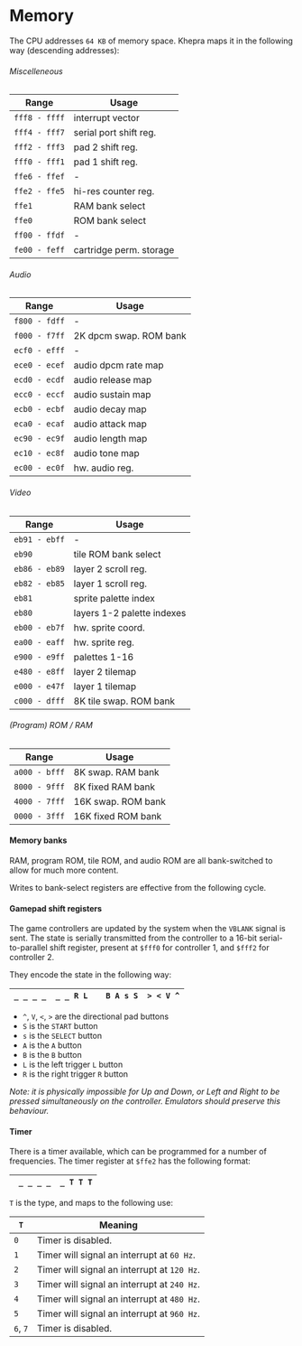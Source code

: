 Memory
======

The CPU addresses `64 KB` of memory space.
Khepra maps it in the following way (descending addresses):

###### Miscelleneous
| Range | Usage |
|-------|-------|
| `fff8 - ffff` | interrupt vector |
| `fff4 - fff7` | serial port shift reg. |
| `fff2 - fff3` | pad 2 shift reg. |
| `fff0 - fff1` | pad 1 shift reg. |
| `ffe6 - ffef` | - |
| `ffe2 - ffe5` | hi-res counter reg. |
| `ffe1`        | RAM bank select |
| `ffe0`        | ROM bank select |
| `ff00 - ffdf` | - |
| `fe00 - feff` | cartridge perm. storage |

###### Audio
| Range | Usage |
|-------|-------|
| `f800 - fdff` | - |
| `f000 - f7ff` | 2K dpcm swap. ROM bank |
| `ecf0 - efff` | - |
| `ece0 - ecef` | audio dpcm rate map |
| `ecd0 - ecdf` | audio release map |
| `ecc0 - eccf` | audio sustain map |
| `ecb0 - ecbf` | audio decay map |
| `eca0 - ecaf` | audio attack map |
| `ec90 - ec9f` | audio length map |
| `ec10 - ec8f` | audio tone map |
| `ec00 - ec0f` | hw. audio reg. |

###### Video
| Range | Usage |
|-------|-------|
| `eb91 - ebff` | - |
| `eb90`        | tile ROM bank select |
| `eb86 - eb89` | layer 2 scroll reg. |
| `eb82 - eb85` | layer 1 scroll reg. |
| `eb81`        | sprite palette index |
| `eb80`        | layers 1-2 palette indexes |
| `eb00 - eb7f` | hw. sprite coord. |
| `ea00 - eaff` | hw. sprite reg. |
| `e900 - e9ff` | palettes 1-16 |
| `e480 - e8ff` | layer 2 tilemap |
| `e000 - e47f` | layer 1 tilemap |
| `c000 - dfff` | 8K tile swap. ROM bank |

###### (Program) ROM / RAM
| Range | Usage |
|-------|-------|
| `a000 - bfff` | 8K swap. RAM bank |
| `8000 - 9fff` | 8K  fixed RAM bank |
| `4000 - 7fff` | 16K swap. ROM bank |
| `0000 - 3fff` | 16K fixed ROM bank |

#### Memory banks
RAM, program ROM, tile ROM, and audio ROM are all bank-switched to allow for much
more content.

Writes to bank-select registers are effective from the following cycle.

#### Gamepad shift registers
The game controllers are updated by the system when the `VBLANK` signal is sent.
The state is serially transmitted from the controller to a 16-bit serial-to-parallel shift
register, present at `$fff0` for controller 1, and `$fff2` for controller 2.

They encode the state in the following way:

| `_ _ _ _  _ _ R L` | | `B A s S  > < V ^` |
|-------------------|---|-------------------|

- `^`, `V`, `<`, `>` are the directional pad buttons
- `S` is the `START` button
- `s` is the `SELECT` button
- `A` is the `A` button
- `B` is the `B` button
- `L` is the left trigger `L` button
- `R` is the right trigger `R` button

*Note: it is physically impossible for Up and Down, or Left and Right to be
pressed simultaneously on the controller. Emulators should preserve this behaviour.*

#### Timer
There is a timer available, which can be programmed for a number of frequencies.
The timer register at `$ffe2` has the following format:

| ` _ _ _ _  _ T T T` |
|---------------------|

`T` is the type, and maps to the following use:

| `T` | Meaning |
|-----|---------|
| `0` | Timer is disabled. |
| `1` | Timer will signal an interrupt at `60 Hz`. |
| `2` | Timer will signal an interrupt at `120 Hz`. |
| `3` | Timer will signal an interrupt at `240 Hz`. |
| `4` | Timer will signal an interrupt at `480 Hz`. |
| `5` | Timer will signal an interrupt at `960 Hz`. |
| `6`, `7` | Timer is disabled. |
